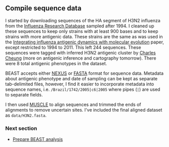 ## Compile sequence data

I started by downloading sequences of the HA segment of H3N2 influenza from the [Influenza Research Database](http://www.fludb.org) sampled after 1994.
I cleaned up these sequences to keep only strains with at least 900 bases and to keep strains with more antigenic data.
These strains are the same as was used in the [Integrating influenza antigenic dynamics with molecular evolution](http://bedford.io/papers/bedford-flux/) paper, except restricted to 1994 to 2011.
This left 244 sequences.
These sequences were tagged with inferred H3N2 antigenic cluster by [Charles Cheung](http://bedford.io/team/charles-cheung/) (more on antigenic inference and cartography tomorrow).
There were 8 total antigenic phenotypes in the dataset. 

BEAST accepts either [NEXUS](http://en.wikipedia.org/wiki/Nexus_file) or [FASTA](http://en.wikipedia.org/wiki/FASTA_format) format for sequence data.
Metadata about antigenic phenotype and date of sampling can be kept as separate tab-delimited files, however, I find it easier to incorporate metadata into sequence names, i.e. `/Brazil/1742/2005|c6|2005` where pipes (`|`) are used to separate fields.

I then used [MUSCLE](http://www.drive5.com/muscle/) to align sequences and trimmed the ends of alignments to remove uncertain sites.
I've included the final aligned dataset as `data/H3N2.fasta`.

### Next section

* [Prepare BEAST analysis](prepare-beast-analysis.md)